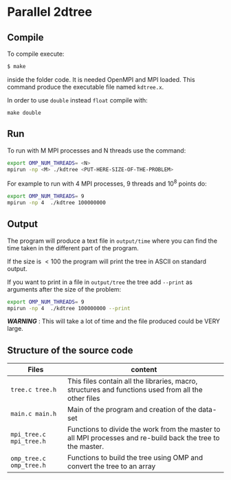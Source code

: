 # Parallel 2dtree

## Compile
To compile execute:
```bash
$ make
```
inside the folder code. It is needed OpenMPI and MPI loaded.
This command produce the executable file named `kdtree.x`.

In order to use `double` instead `float` compile with:
```
make double
```



## Run
To run with M MPI processes and N threads use the command:
```bash
export OMP_NUM_THREADS= <N>
mpirun -np <M> ./kdtree <PUT-HERE-SIZE-OF-THE-PROBLEM>
```

For example to run with 4 MPI processes, 9 threads and $10^8$ points do:
```bash
export OMP_NUM_THREADS= 9
mpirun -np 4  ./kdtree 100000000
```

## Output
The program will produce a text file in `output/time` where you can find the time taken in the different part of the program.

If the size is $<100$ the program will print the tree in ASCII on standard output.

If you want to print in a file in `output/tree` the tree add `--print` as arguments after the size of the problem:
```bash
export OMP_NUM_THREADS= 9
mpirun -np 4  ./kdtree 100000000 --print
```
___WARNING___  : This will take a lot of time and the file produced could be VERY large.
## Structure of the source code
| Files | content |
|--------- | ------------- |
| `tree.c tree.h` |  This files contain all the libraries, macro, structures and functions used from all the other files|
| `main.c main.h` | Main of the program and creation of the data-set |
|`mpi_tree.c mpi_tree.h` | Functions to divide the work from the master to all MPI processes and re-build back the tree to the master.
| `omp_tree.c omp_tree.h` | Functions to build the tree using OMP and convert the tree to an array
